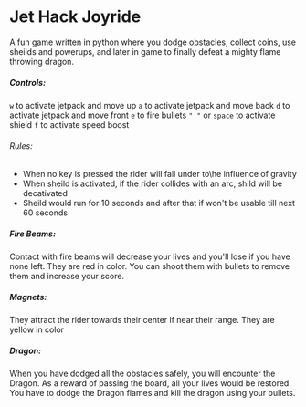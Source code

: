 # Jet Hack Joyride
A fun game written in python where you dodge obstacles, collect coins, use sheilds and powerups, and later in game to finally defeat a mighty flame throwing dragon.
 ##### Controls:
 `w` to activate jetpack and move up
 `a` to activate jetpack and move back
 `d` to activate jetpack and move front
 `e` to fire bullets
 `" "` or `space` to activate shield
 `f` to activate speed boost
 
###### Rules:
- When no key is pressed the rider will fall under to\he influence of gravity
- When sheild is activated, if the rider collides with an arc, shild will be decativated
- Sheild would run for 10 seconds and after that if won't be usable till next 60 seconds

##### Fire Beams:
Contact with fire beams will decrease your lives and you'll lose if you have none left. They are red in color. You can shoot them with bullets to remove them and increase your score.

##### Magnets:
They attract the rider towards their center if near their range. They are yellow in color

##### Dragon:
When you have dodged all the obstacles safely, you will encounter the Dragon.
As a reward of passing the board, all your lives would be restored.
You have to dodge the Dragon flames and kill the dragon using your bullets.
